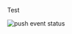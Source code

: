 Test

![push event status](https://github.com/miyaRyo226/github-actions-example/actions/workflows/learn-github-actions.yml/badge.svg?event=push&branch=main)

